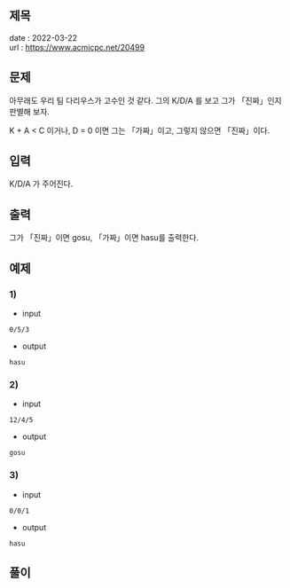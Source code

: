 제목
---

date : 2022-03-22\
url : https://www.acmicpc.net/20499

문제
---
아무래도 우리 팀 다리우스가 고수인 것 같다. 그의 K/D/A 를 보고 그가 「진짜」인지 판별해 보자.

K + A < C 이거나, D = 0 이면 그는 「가짜」이고, 그렇지 않으면 「진짜」이다.


입력
---
K/D/A 가 주어진다.

출력
---
그가 「진짜」이면 gosu, 「가짜」이면 hasu를 출력한다.

예제
--

### 1)
- input
```
0/5/3
```

- output
```
hasu
```

### 2)

- input
```
12/4/5
```

- output
```
gosu
```

### 3)

- input
```
0/0/1
```

- output
```
hasu
```

풀이
---

